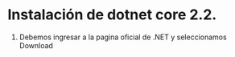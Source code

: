 # Instalación de dotnet core 2.2.

1) Debemos ingresar a la pagina oficial de .NET y seleccionamos Download








